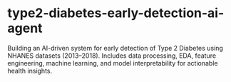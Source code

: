# type2-diabetes-early-detection-ai-agent
Building an AI-driven system for early detection of Type 2 Diabetes using NHANES datasets (2013–2018). Includes data processing, EDA, feature engineering, machine learning, and model interpretability for actionable health insights.
